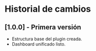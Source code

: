 # Historial de cambios

## [1.0.0] - Primera versión

- Estructura base del plugin creada.
- Dashboard unificado listo.